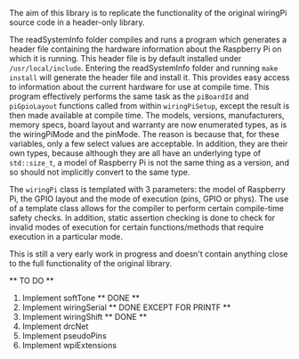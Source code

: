 The aim of this library is to replicate the functionality of the original wiringPi source code in a header-only library.

The readSystemInfo folder compiles and runs a program which generates a header file containing the hardware information about the Raspberry Pi on which it is running. This header file is by default installed under `/usr/local/include`. Entering the readSystemInfo folder and running `make install` will generate the header file and install it. This provides easy access to information about the current hardware for use at compile time. This program effectively performs the same task as the `piBoardId` and `piGpioLayout` functions called from within `wiringPiSetup`, except the result is then made available at compile time. The models, versions, manufacturers, memory specs, board layout and warranty are now enumerated types, as is the wiringPiMode and the pinMode. The reason is because that, for these variables, only a few select values are acceptable. In addition, they are their own types, because although they are all have an underlying type of `std::size_t`, a model of Raspberry Pi is not the same thing as a version, and so should not implicitly convert to the same type.

The `wiringPi` class is templated with 3 parameters: the model of Raspberry Pi, the GPIO layout and the mode of execution (pins, GPIO or phys). The use of a template class allows for the compiler to perform certain compile-time safety checks. In addition, static assertion checking is done to check for invalid modes of execution for certain functions/methods that require execution in a particular mode.

This is still a very early work in progress and doesn't contain anything close to the full functionality of the original library.

** TO DO **
1) Implement softTone ** DONE **
2) Implement wiringSerial ** DONE EXCEPT FOR PRINTF **
3) Implement wiringShift ** DONE **
4) Implement drcNet
5) Implement pseudoPins
6) Implement wpiExtensions
